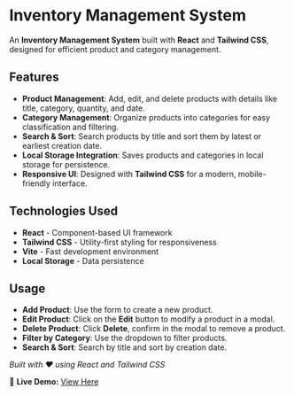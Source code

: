 # Inventory Management System

An **Inventory Management System** built with **React** and **Tailwind CSS**, designed for efficient product and category management.

## Features

- **Product Management**: Add, edit, and delete products with details like title, category, quantity, and date.
- **Category Management**: Organize products into categories for easy classification and filtering.
- **Search & Sort**: Search products by title and sort them by latest or earliest creation date.
- **Local Storage Integration**: Saves products and categories in local storage for persistence.
- **Responsive UI**: Designed with **Tailwind CSS** for a modern, mobile-friendly interface.

## Technologies Used

- **React** - Component-based UI framework
- **Tailwind CSS** - Utility-first styling for responsiveness
- **Vite** - Fast development environment
- **Local Storage** - Data persistence

## Usage

- **Add Product**: Use the form to create a new product.
- **Edit Product**: Click on the **Edit** button to modify a product in a modal.
- **Delete Product**: Click **Delete**, confirm in the modal to remove a product.
- **Filter by Category**: Use the dropdown to filter products.
- **Search & Sort**: Search by title and sort by creation date.


*Built with ❤️ using React and Tailwind CSS*

🚀 **Live Demo:** [View Here](https://inventory-rouge-rho.vercel.app/)
